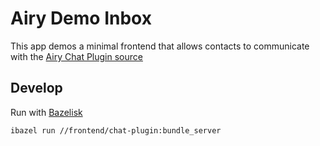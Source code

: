 # Airy Demo Inbox

This app demos a minimal frontend that allows contacts to communicate with the [Airy Chat Plugin source](https://docs.airy.co/sources/chat-plugin)

## Develop

Run with [Bazelisk](https://github.com/bazelbuild/bazelisk)  

```bash
ibazel run //frontend/chat-plugin:bundle_server
``` 
